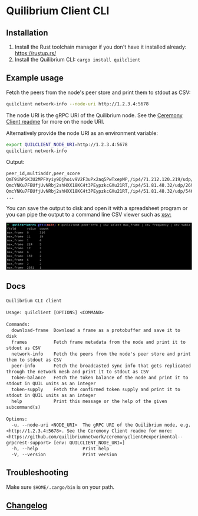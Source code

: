 # Quilibrium Client CLI

## Installation

1. Install the Rust toolchain manager if you don't have it installed already: https://rustup.rs/
2. Install the Quilibrium CLI: `cargo install quilclient`

## Example usage

Fetch the peers from the node's peer store and print them to stdout as CSV:

```bash
quilclient network-info --node-uri http://1.2.3.4:5678 
```

The node URI is the gRPC URI of the Quilibrium node. See the [Ceremony Client
readme](https://github.com/quilibriumnetwork/ceremonyclient#experimental--grpcrest-support)
for more on the node URI.

Alternatively provide the node URI as an environment variable:

```bash
export QUILCLIENT_NODE_URI=http://1.2.3.4:5678
quilclient network-info
```

Output:

```csv
peer_id,multiaddr,peer_score
QmT9ihPGK3U2MPFXyiy9Djhoiv9V2F3uPx2aq5PwTxepMP,/ip4/71.212.120.219/udp/8336/quic,0.0
QmcYNKu7FBUfjUvNRbj2shHXX18KC4t3PEypzkcGXu21RT,/ip4/51.81.48.32/udp/26946/quic,0.0
QmcYNKu7FBUfjUvNRbj2shHXX18KC4t3PEypzkcGXu21RT,/ip4/51.81.48.32/udp/54697/quic,0.0
...
```

You can save the output to disk and open it with a spreadsheet program or you can pipe the output to a command line CSV viewer such as [xsv:](https://github.com/BurntSushi/xsv)

![quilclient usage screenshot](../../assets/quilclient-screenshot.png)

## Docs

```
Quilibrium CLI client

Usage: quilclient [OPTIONS] <COMMAND>

Commands:
  download-frame  Download a frame as a protobuffer and save it to disk
  frames          Fetch frame metadata from the node and print it to stdout as CSV
  network-info    Fetch the peers from the node's peer store and print them to stdout as CSV
  peer-info       Fetch the broadcasted sync info that gets replicated through the network mesh and print it to stdout as CSV
  token-balance   Fetch the token balance of the node and print it to stdout in QUIL units as an integer
  token-supply    Fetch the confirmed token supply and print it to stdout in QUIL units as an integer
  help            Print this message or the help of the given subcommand(s)

Options:
  -u, --node-uri <NODE_URI>  The gRPC URI of the Quilibrium node, e.g. <http://1.2.3.4:5678>. See the Ceremony Client readme for more: <https://github.com/quilibriumnetwork/ceremonyclient#experimental--grpcrest-support> [env: QUILCLIENT_NODE_URI=]
  -h, --help                 Print help
  -V, --version              Print version
```


## Troubleshooting

Make sure `$HOME/.cargo/bin` is on your path.

## [Changelog](./CHANGELOG.md)
